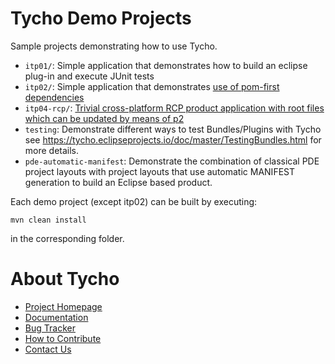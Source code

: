 Tycho Demo Projects
===================

Sample projects demonstrating how to use Tycho.

* `itp01/`: Simple application that demonstrates how to build an eclipse plug-in and execute JUnit tests 
* `itp02/`: Simple application that demonstrates [use of pom-first dependencies](https://wiki.eclipse.org/Tycho/How_Tos/Dependency_on_pom-first_artifacts) 
* `itp04-rcp/`: [Trivial cross-platform RCP product application with root files which can be updated by means of p2](https://wiki.eclipse.org/Tycho/Demo_Projects/RCP_Application)  
* `testing`: Demonstrate different ways to test Bundles/Plugins with Tycho see https://tycho.eclipseprojects.io/doc/master/TestingBundles.html for more details.
* `pde-automatic-manifest`: Demonstrate the combination of classical PDE project layouts with project layouts that use automatic MANIFEST generation to build an Eclipse based product.

Each demo project (except itp02) can be built by executing:

    mvn clean install

in the corresponding folder.

About Tycho
===========

  * [Project Homepage](https://github.com/eclipse-tycho/tycho)
  * [Documentation](https://www.eclipse.org/tycho/sitedocs/)
  * [Bug Tracker](https://github.com/eclipse-tycho/tycho/issues)
  * [How to Contribute](https://github.com/eclipse-tycho/tycho/blob/master/CONTRIBUTING.md)
  * [Contact Us](https://dev.eclipse.org/mailman/listinfo/tycho-user)

